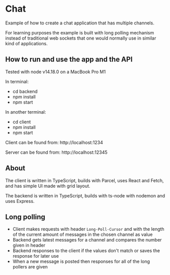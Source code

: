 # Chat

Example of how to create a chat application that has multiple channels.

For learning purposes the example is built with long polling mechanism instead of traditional web sockets that one would normally use in similar kind of applications.

## How to run and use the app and the API

Tested with node v14.18.0 on a MacBook Pro M1

In terminal:
- cd backend
- npm install
- npm start

In another terminal:
- cd client
- npm install
- npm start

Client can be found from: http://localhost:1234

Server can be found from: http://localhost:12345

## About

The client is written in TypeScript, builds with Parcel, uses React and Fetch, and has simple UI made with grid layout.

The backend is written in TypeScript, builds with ts-node with nodemon and uses Express.

## Long polling

- Client makes requests with header `Long-Poll-Cursor` and with the length of the current amount of messages in the chosen channel as value
- Backend gets latest messages for a channel and compares the number given in header
- Backend responses to the client if the values don't match or saves the response for later use
- When a new message is posted then responses for all of the long pollers are given
